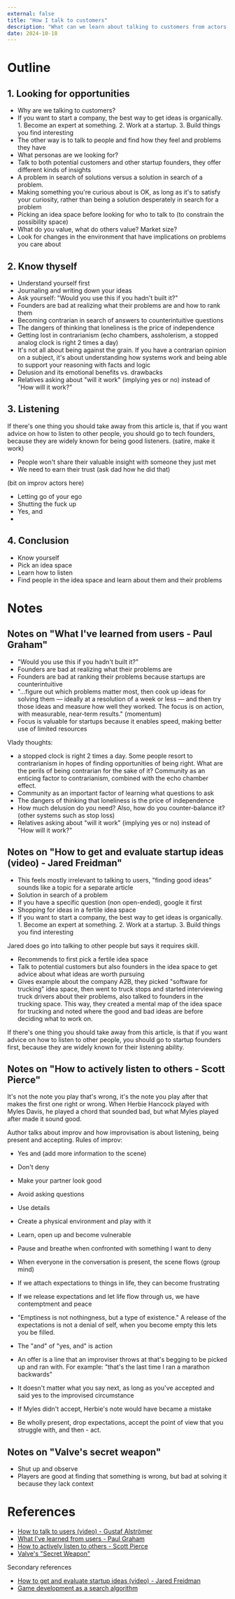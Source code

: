 ```yaml
---
external: false
title: "How I talk to customers"
description: "What can we learn about talking to customers from actors, founders and game developers?"
date: 2024-10-18
---
```


# Outline

## 1. Looking for opportunities

- Why are we talking to customers?
- If you want to start a company, the best way to get ideas is organically. 1. Become an expert at something. 2. Work at a startup. 3. Build things you find interesting
- The other way is to talk to people and find how they feel and problems they have
- What personas are we looking for?
- Talk to both potential customers and other startup founders, they offer different kinds of insights
- A problem in search of solutions versus a solution in search of a problem.
- Making something you're curious about is OK, as long as it's to satisfy your curiosity, rather than being a solution desperately in search for a problem
- Picking an idea space before looking for who to talk to (to constrain the possibility space)
- What do you value, what do others value? Market size?
- Look for changes in the environment that have implications on problems you care about

## 2. Know thyself

- Understand yourself first
- Journaling and writing down your ideas
- Ask yourself: "Would you use this if you hadn't built it?"
- Founders are bad at realizing what their problems are and how to rank them
- Becoming contrarian in search of answers to counterintuitive questions
- The dangers of thinking that loneliness is the price of independence
- Getting lost in contrarianism (echo chambers, assholerism, a stopped analog clock is right 2 times a day)
- It's not all about being against the grain. If you have a contrarian opinion on a subject, it's about understanding how systems work and being able to support your reasoning with facts and logic
- Delusion and its emotional benefits vs. drawbacks
- Relatives asking about "will it work" (implying yes or no) instead of "How will it work?"

## 3. Listening

If there's one thing you should take away from this article is, that if you want advice on how to listen to other people, you should go to tech founders, because they are widely known for being good listeners. (satire, make it work)

- People won't share their valuable insight with someone they just met
- We need to earn their trust (ask dad how he did that)

(bit on improv actors here)

- Letting go of your ego
- Shutting the fuck up
- Yes, and
-

## 4. Conclusion

- Know yourself
- Pick an idea space
- Learn how to listen
- Find people in the idea space and learn about them and their problems

# Notes

## Notes on "What I've learned from users - Paul Graham"

- "Would you use this if you hadn't built it?"
- Founders are bad at realizing what their problems are
- Founders are bad at ranking their problems because startups are counterintuitive
- "...figure out which problems matter most, then cook up ideas for solving them — ideally at a resolution of a week or less — and then try those ideas and measure how well they worked. The focus is on action, with measurable, near-term results." (momentum)
- Focus is valuable for startups because it enables speed, making better use of limited resources

Vlady thoughts:

- a stopped clock is right 2 times a day. Some people resort to contrarianism in hopes of finding opportunities of being right. What are the perils of being contrarian for the sake of it? Community as an enticing factor to contrarianism, combined with the echo chamber effect.
- Community as an important factor of learning what questions to ask
- The dangers of thinking that loneliness is the price of independence
- How much delusion do you need? Also, how do you counter-balance it? (other systems such as stop loss)
- Relatives asking about "will it work" (implying yes or no) instead of "How will it work?"

## Notes on "How to get and evaluate startup ideas (video) - Jared Freidman"

- This feels mostly irrelevant to talking to users, "finding good ideas" sounds like a topic for a separate article
- Solution in search of a problem
- If you have a specific question (non open-ended), google it first
- Shopping for ideas in a fertile idea space
- If you want to start a company, the best way to get ideas is organically. 1. Become an expert at something. 2. Work at a startup. 3. Build things you find interesting

Jared does go into talking to other people but says it requires skill.

- Recommends to first pick a fertile idea space
- Talk to potential customers but also founders in the idea space to get advice about what ideas are worth pursuing
- Gives example about the company A2B, they picked "software for trucking" idea space, then went to truck stops and started interviewing truck drivers about their problems, also talked to founders in the trucking space. This way, they created a mental map of the idea space for trucking and noted where the good and bad ideas are before deciding what to work on.

If there's one thing you should take away from this article, is that if you want advice on how to listen to other people, you should go to startup founders first, because they are widely known for their listening ability.

## Notes on "How to actively listen to others - Scott Pierce"

It's not the note you play that's wrong, it's the note you play after that makes the first one right or wrong.
When Herbie Hancock played with Myles Davis, he played a chord that sounded bad, but what Myles played after made it sound good.

Author talks about improv and how improvisation is about listening, being present and accepting.
Rules of improv:

- Yes and (add more information to the scene)
- Don't deny
- Make your partner look good
- Avoid asking questions
- Use details
- Create a physical environment and play with it
- Learn, open up and become vulnerable
- Pause and breathe when confronted with something I want to deny
- When everyone in the conversation is present, the scene flows (group mind)
- If we attach expectations to things in life, they can become frustrating
- If we release expectations and let life flow through us, we have contemptment and peace
- "Emptiness is not nothingness, but a type of existence." A release of the expectations is not a denial of self, when you become empty this lets you be filled.

- The "and" of "yes, and" is action
- An offer is a line that an improviser throws at that's begging to be picked up and ran with. For example: "that's the last time I ran a marathon backwards"
- It doesn't matter what you say next, as long as you've accepted and said yes to the improvised circumstance
- If Myles didn't accept, Herbie's note would have became a mistake
- Be wholly present, drop expectations, accept the point of view that you struggle with, and then - act.

## Notes on "Valve's secret weapon"

- Shut up and observe
- Players are good at finding that something is wrong, but bad at solving it because they lack context

# References

- [How to talk to users (video) - Gustaf Alströmer](https://www.youtube.com/watch?v=z1iF1c8w5Lg)
- [What I've learned from users - Paul Graham](https://paulgraham.com/users.html)
- [How to actively listen to others - Scott Pierce](https://youtu.be/Yq5pJ0q3xuc)
- [Valve's "Secret Weapon"](https://youtu.be/9Yomqk0C6kE)

Secondary references

- [How to get and evaluate startup ideas (video) - Jared Freidman](https://youtu.be/Th8JoIan4dg)
- [Game development as a search algorithm](https://youtu.be/o5K0uqhxgsE)
